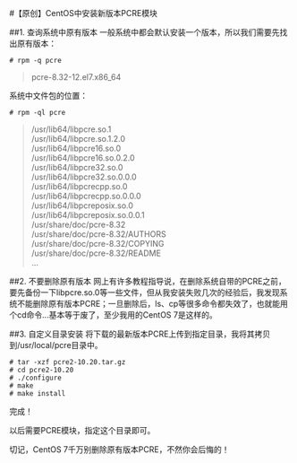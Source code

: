 #【原创】CentOS中安装新版本PCRE模块

##1. 查询系统中原有版本
一般系统中都会默认安装一个版本，所以我们需要先找出原有版本：

	# rpm -q pcre

>pcre-8.32-12.el7.x86_64

系统中文件包的位置：
	
	# rpm -ql pcre
	
>/usr/lib64/libpcre.so.1<br>
/usr/lib64/libpcre.so.1.2.0<br>
/usr/lib64/libpcre16.so.0<br>
/usr/lib64/libpcre16.so.0.2.0<br>
/usr/lib64/libpcre32.so.0<br>
/usr/lib64/libpcre32.so.0.0.0<br>
/usr/lib64/libpcrecpp.so.0<br>
/usr/lib64/libpcrecpp.so.0.0.0<br>
/usr/lib64/libpcreposix.so.0<br>
/usr/lib64/libpcreposix.so.0.0.1<br>
/usr/share/doc/pcre-8.32<br>
/usr/share/doc/pcre-8.32/AUTHORS<br>
/usr/share/doc/pcre-8.32/COPYING<br>
/usr/share/doc/pcre-8.32/README<br>
...<br>

##2. 不要删除原有版本
网上有许多教程指导说，在删除系统自带的PCRE之前，要先备份一下libpcre.so.0等一些文件，但从我安装失败几次的经验后，我发现系统不能删除原有版本PCRE；一旦删除后，ls、cp等很多命令都失效了，也就能用个cd命令...基本等于废了，至少我用的CentOS 7是这样的。

##3. 自定义目录安装
将下载的最新版本PCRE上传到指定目录，我将其拷贝到/usr/local/pcre目录中。

	# tar -xzf pcre2-10.20.tar.gz
	# cd pcre2-10.20
	# ./configure
	# make
	# make install

完成！

以后需要PCRE模块，指定这个目录即可。

切记，CentOS 7千万别删除原有版本PCRE，不然你会后悔的！
